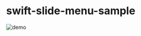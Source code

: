 # swift-slide-menu-sample

![demo](https://raw.github.com/wiki/NWillS/swift-slide-menu-sample/images/swift-slide-menu-sample.gif)
